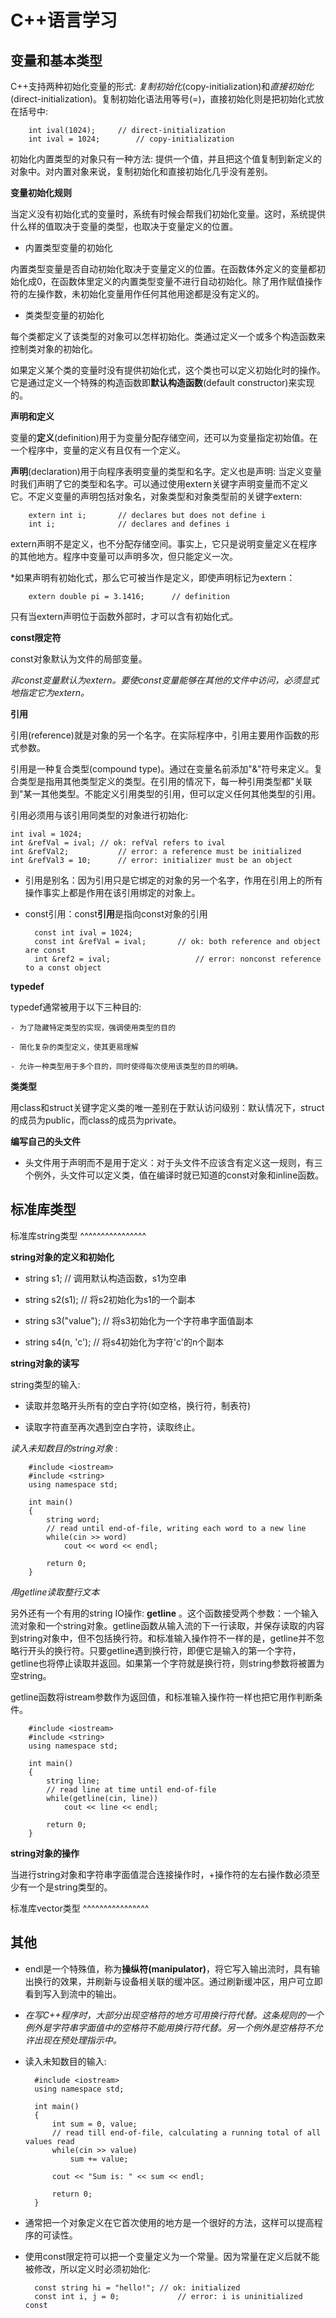 C++语言学习
==========

变量和基本类型
-------------

C++支持两种初始化变量的形式: *复制初始化*(copy-initialization)和*直接初始化*(direct-initialization)。复制初始化语法用等号(=)，直接初始化则是把初始化式放在括号中:

		int ival(1024);		// direct-initialization
		int ival = 1024;		// copy-initialization

初始化内置类型的对象只有一种方法: 提供一个值，并且把这个值复制到新定义的对象中。对内置对象来说，复制初始化和直接初始化几乎没有差别。

**变量初始化规则**

当定义没有初始化式的变量时，系统有时候会帮我们初始化变量。这时，系统提供什么样的值取决于变量的类型，也取决于变量定义的位置。

- 内置类型变量的初始化

内置类型变量是否自动初始化取决于变量定义的位置。在函数体外定义的变量都初始化成0，在函数体里定义的内置类型变量不进行自动初始化。除了用作赋值操作符的左操作数，未初始化变量用作任何其他用途都是没有定义的。

- 类类型变量的初始化

每个类都定义了该类型的对象可以怎样初始化。类通过定义一个或多个构造函数来控制类对象的初始化。

如果定义某个类的变量时没有提供初始化式，这个类也可以定义初始化时的操作。它是通过定义一个特殊的构造函数即**默认构造函数**(default constructor)来实现的。

**声明和定义**

变量的**定义**(definition)用于为变量分配存储空间，还可以为变量指定初始值。在一个程序中，变量的定义有且仅有一个定义。

**声明**(declaration)用于向程序表明变量的类型和名字。定义也是声明: 当定义变量时我们声明了它的类型和名字。可以通过使用extern关键字声明变量而不定义它。不定义变量的声明包括对象名，对象类型和对象类型前的关键字extern:

		extern int i;		// declares but does not define i
		int i;				// declares and defines i

extern声明不是定义，也不分配存储空间。事实上，它只是说明变量定义在程序的其他地方。程序中变量可以声明多次，但只能定义一次。

*如果声明有初始化式，那么它可被当作是定义，即使声明标记为extern：

		extern double pi = 3.1416;		// definition

只有当extern声明位于函数外部时，才可以含有初始化式。

**const限定符**

const对象默认为文件的局部变量。

*非const变量默认为extern。要使const变量能够在其他的文件中访问，必须显式地指定它为extern。*

**引用**

引用(reference)就是对象的另一个名字。在实际程序中，引用主要用作函数的形式参数。

引用是一种复合类型(compound type)。通过在变量名前添加"&"符号来定义。复合类型是指用其他类型定义的类型。在引用的情况下，每一种引用类型都"关联到"某一其他类型。不能定义引用类型的引用，但可以定义任何其他类型的引用。

引用必须用与该引用同类型的对象进行初始化:

	int ival = 1024;
	int &refVal = ival;	// ok: refVal refers to ival
	int &refVal2;			// error: a reference must be initialized
	int &refVal3 = 10;		// error: initializer must be an object

- 引用是别名：因为引用只是它绑定的对象的另一个名字，作用在引用上的所有操作事实上都是作用在该引用绑定的对象上。

- const引用：const**引用**是指向const对象的引用

		const int ival = 1024;
		const int &refVal = ival;		// ok: both reference and object are const
		int &ref2 = ival;					// error: nonconst reference to a const object

**typedef**

typedef通常被用于以下三种目的:

	- 为了隐藏特定类型的实现，强调使用类型的目的
	
	- 简化复杂的类型定义，使其更易理解

	- 允许一种类型用于多个目的，同时使得每次使用该类型的目的明确。

**类类型**

用class和struct关键字定义类的唯一差别在于默认访问级别：默认情况下，struct的成员为public，而class的成员为private。

**编写自己的头文件**

- 头文件用于声明而不是用于定义：对于头文件不应该含有定义这一规则，有三个例外，头文件可以定义类，值在编译时就已知道的const对象和inline函数。 

标准库类型
---------

标准库string类型
^^^^^^^^^^^^^^^^

**string对象的定义和初始化**

- string s1;				// 调用默认构造函数，s1为空串

- string s2(s1);			// 将s2初始化为s1的一个副本

- string s3("value");		// 将s3初始化为一个字符串字面值副本

- string s4(n, 'c');		// 将s4初始化为字符'c'的n个副本

**string对象的读写**

string类型的输入:

- 读取并忽略开头所有的空白字符(如空格，换行符，制表符)

- 读取字符直至再次遇到空白字符，读取终止。

*读入未知数目的string对象* :

		#include <iostream>
		#include <string>
		using namespace std;

		int main()
		{
			string word;
			// read until end-of-file, writing each word to a new line
			while(cin >> word)
				cout << word << endl;

			return 0;
		}

*用getline读取整行文本*

另外还有一个有用的string IO操作: **getline** 。这个函数接受两个参数：一个输入流对象和一个string对象。getline函数从输入流的下一行读取，并保存读取的内容到string对象中，但不包括换行符。和标准输入操作符不一样的是，getline并不忽略行开头的换行符。只要getline遇到换行符，即便它是输入的第一个字符，getline也将停止读取并返回。如果第一个字符就是换行符，则string参数将被置为空string。

getline函数将istream参数作为返回值，和标准输入操作符一样也把它用作判断条件。

		#include <iostream>
		#include <string>
		using namespace std;

		int main()
		{
			string line;
			// read line at time until end-of-file
			while(getline(cin, line))
				cout << line << endl;

			return 0;
		}

**string对象的操作**

当进行string对象和字符串字面值混合连接操作时，+操作符的左右操作数必须至少有一个是string类型的。

标准库vector类型
^^^^^^^^^^^^^^^^


其他
----

- endl是一个特殊值，称为**操纵符(manipulator)**，将它写入输出流时，具有输出换行的效果，并刷新与设备相关联的缓冲区。通过刷新缓冲区，用户可立即看到写入到流中的输出。

- *在写C++程序时，大部分出现空格符的地方可用换行符代替。这条规则的一个例外是字符串字面值中的空格符不能用换行符代替。另一个例外是空格符不允许出现在预处理指示中。*
- 读入未知数目的输入:

		#include <iostream>
		using namespace std;
		
		int main()
		{
			int sum = 0, value;
			// read till end-of-file, calculating a running total of all values read
			while(cin >> value)
				sum += value;

			cout << "Sum is: " << sum << endl;

			return 0;
		}

- 通常把一个对象定义在它首次使用的地方是一个很好的方法，这样可以提高程序的可读性。

- 使用const限定符可以把一个变量定义为一个常量。因为常量在定义后就不能被修改，所以定义时必须初始化:

		const string hi = "hello!";	// ok: initialized
		const int i, j = 0;				// error: i is uninitialized const

